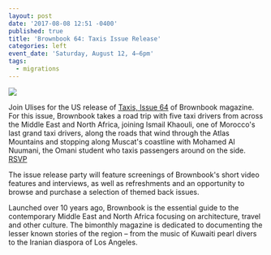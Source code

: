 ```yaml
---
layout: post
date: '2017-08-08 12:51 -0400'
published: true
title: 'Brownbook 64: Taxis Issue Release'
categories: left
event_date: 'Saturday, August 12, 4–6pm'
tags:
  - migrations
---
```

![]({{site.baseurl}}/assets/img/unnamed%20(1).jpg)

Join Ulises for the US release of [Taxis, Issue 64](http://brownbook.tv/magazine) of Brownbook magazine. For this issue, Brownbook takes a road trip with five taxi drivers from across the Middle East and North Africa, joining Ismail Khaouli, one of Morocco's last grand taxi drivers, along the roads that wind through the Atlas Mountains and stopping along Muscat's coastline with Mohamed Al Nuumani, the Omani student who taxis passengers around on the side. [RSVP](https://www.facebook.com/events/1373458529439350/?acontext=%7B%22source%22%3A5%2C%22page_id_source%22%3A1129359703814263%2C%22action_history%22%3A[%7B%22surface%22%3A%22page%22%2C%22mechanism%22%3A%22main_list%22%2C%22extra_data%22%3A%22%7B%5C%22page_id%5C%22%3A1129359703814263%2C%5C%22tour_id%5C%22%3Anull%7D%22%7D]%2C%22has_source%22%3Atrue%7D)

The issue release party will feature screenings of Brownbook's short video features and interviews, as well as refreshments and an opportunity to browse and purchase a selection of themed back issues. 

Launched over 10 years ago, Brownbook is the essential guide to the contemporary Middle East and North Africa focusing on architecture, travel and other culture. The bimonthly magazine is dedicated to documenting the lesser known stories of the region – from the music of Kuwaiti pearl divers to the Iranian diaspora of Los Angeles.
